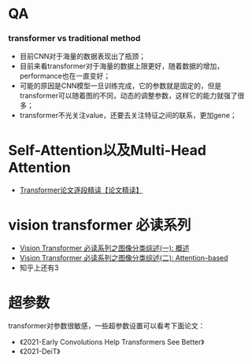 # QA

### transformer vs traditional method

* 目前CNN对于海量的数据表现出了瓶颈；
* 目前来看transformer对于海量的数据上限更好，随着数据的增加，performance也在一直变好；
* 可能的原因是CNN模型一旦训练完成，它的参数就是固定的，但是transformer可以随着图的不同，动态的调整参数，这样它的能力就强了很多；
* transformer不光关注value，还要去关注特征之间的联系，更加gene；



# Self-Attention以及Multi-Head Attention

* [Transformer论文逐段精读【论文精读】](https://www.bilibili.com/video/BV1pu411o7BE/?spm_id_from=333.788.videocard.2)





# vision transformer 必读系列



* [Vision Transformer 必读系列之图像分类综述(一): 概述](https://mp.weixin.qq.com/s?__biz=MzI4MDcxNTY2MQ==&mid=2247486170&idx=1&sn=3e00f09e3d7519d0a83fd42178206850&chksm=ebb50238dcc28b2ebbb840353ee788dfcc2ae2841c5611e8a62bc0fc893b70bccf2be35f33d2&scene=21#wechat_redirect)
* [Vision Transformer 必读系列之图像分类综述(二): Attention-based](https://mp.weixin.qq.com/s/N9Tt_gCz35Swvhzv0Pz4Sw)
* 知乎上还有3


# 超参数

 transformer对参数很敏感，一些超参数设置可以看考下面论文：

* 《2021-Early Convolutions Help Transformers See Better》
* 《2021-DeiT》

